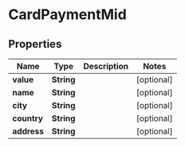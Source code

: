 

# CardPaymentMid


## Properties

| Name | Type | Description | Notes |
|------------ | ------------- | ------------- | -------------|
|**value** | **String** |  |  [optional] |
|**name** | **String** |  |  [optional] |
|**city** | **String** |  |  [optional] |
|**country** | **String** |  |  [optional] |
|**address** | **String** |  |  [optional] |



